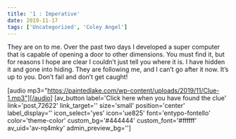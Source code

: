 ```yaml
---
title: '1 : Imperative'
date: 2019-11-17
tags: ['Uncategorized', 'Coley Angel']
---
```


They are on to me. Over the past two days I developed a super computer that is capable of opening a door to other dimensions. You must find it, but for reasons I hope are clear I couldn’t just tell you where it is. I have hidden it and gone into hiding. They are following me, and I can’t go after it now. It’s up to you. Don’t fail and don’t get caught!

[audio mp3="https://paintedlake.com/wp-content/uploads/2019/11/Clue-1.mp3"][/audio] [av_button label='Click here when you have found the clue' link='post,72622' link_target='' size='small' position='center' label_display='' icon_select='yes' icon='ue825' font='entypo-fontello' color='theme-color' custom_bg='#444444' custom_font='#ffffff' av_uid='av-rq4mky' admin_preview_bg='']
